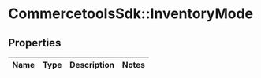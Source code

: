 # CommercetoolsSdk::InventoryMode

## Properties
Name | Type | Description | Notes
------------ | ------------- | ------------- | -------------

